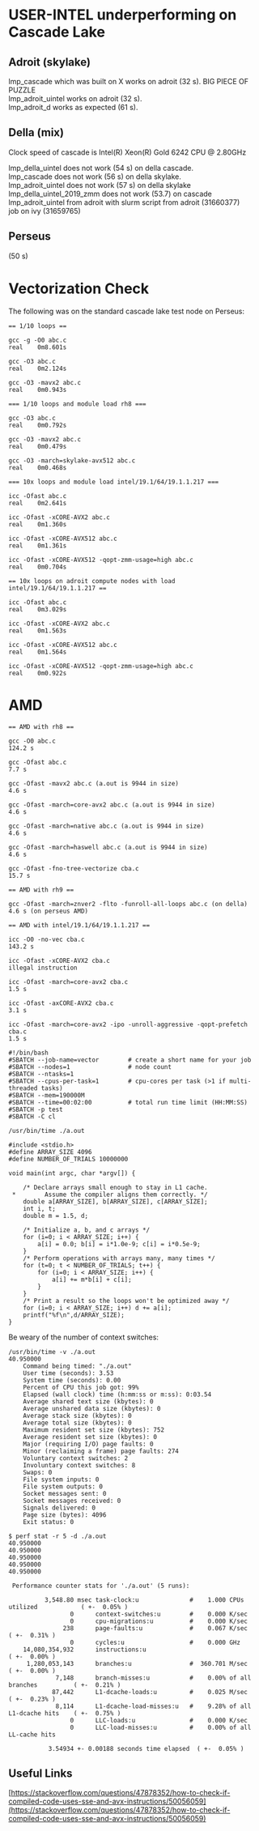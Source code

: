 # USER-INTEL underperforming on Cascade Lake

## Adroit (skylake)

lmp_cascade which was built on X works on adroit (32 s). BIG PIECE OF PUZZLE  
lmp_adroit_uintel works on adroit (32 s).  
lmp_adroit_d works as expected (61 s).

## Della (mix)

Clock speed of cascade is Intel(R) Xeon(R) Gold 6242 CPU @ 2.80GHz

lmp_della_uintel does not work (54 s) on della cascade.  
lmp_cascade does not work (56 s) on della skylake.  
lmp_adroit_uintel does not work (57 s) on della skylake  
lmp_della_uintel_2019_zmm does not work (53.7) on cascade  
lmp_adroit_uintel from adroit with slurm script from adroit (31660377)  
job on ivy (31659765)

## Perseus

(50 s)


# Vectorization Check

The following was on the standard cascade lake test node on Perseus:

```
== 1/10 loops ==

gcc -g -O0 abc.c
real	0m8.601s

gcc -O3 abc.c
real	0m2.124s

gcc -O3 -mavx2 abc.c
real	0m0.943s

=== 1/10 loops and module load rh8 ===

gcc -O3 abc.c
real	0m0.792s

gcc -O3 -mavx2 abc.c
real	0m0.479s

gcc -O3 -march=skylake-avx512 abc.c
real	0m0.468s

=== 10x loops and module load intel/19.1/64/19.1.1.217 ===

icc -Ofast abc.c
real	0m2.641s

icc -Ofast -xCORE-AVX2 abc.c
real	0m1.360s

icc -Ofast -xCORE-AVX512 abc.c
real	0m1.361s

icc -Ofast -xCORE-AVX512 -qopt-zmm-usage=high abc.c
real	0m0.704s

== 10x loops on adroit compute nodes with load intel/19.1/64/19.1.1.217 ==

icc -Ofast abc.c
real	0m3.029s

icc -Ofast -xCORE-AVX2 abc.c
real	0m1.563s

icc -Ofast -xCORE-AVX512 abc.c
real	0m1.564s

icc -Ofast -xCORE-AVX512 -qopt-zmm-usage=high abc.c
real	0m0.922s
```

# AMD

```
== AMD with rh8 ==

gcc -O0 abc.c
124.2 s

gcc -Ofast abc.c
7.7 s

gcc -Ofast -mavx2 abc.c (a.out is 9944 in size)
4.6 s

gcc -Ofast -march=core-avx2 abc.c (a.out is 9944 in size)
4.6 s

gcc -Ofast -march=native abc.c (a.out is 9944 in size)
4.6 s

gcc -Ofast -march=haswell abc.c (a.out is 9944 in size)
4.6 s

gcc -Ofast -fno-tree-vectorize cba.c
15.7 s

== AMD with rh9 ==

gcc -Ofast -march=znver2 -flto -funroll-all-loops abc.c (on della)
4.6 s (on perseus AMD)

== AMD with intel/19.1/64/19.1.1.217 ==

icc -O0 -no-vec cba.c
143.2 s

icc -Ofast -xCORE-AVX2 cba.c
illegal instruction

icc -Ofast -march=core-avx2 cba.c
1.5 s

icc -Ofast -axCORE-AVX2 cba.c
3.1 s

icc -Ofast -march=core-avx2 -ipo -unroll-aggressive -qopt-prefetch cba.c
1.5 s
```

```
#!/bin/bash
#SBATCH --job-name=vector        # create a short name for your job
#SBATCH --nodes=1                # node count
#SBATCH --ntasks=1
#SBATCH --cpus-per-task=1        # cpu-cores per task (>1 if multi-threaded tasks)
#SBATCH --mem=190000M
#SBATCH --time=00:02:00          # total run time limit (HH:MM:SS)
#SBATCH -p test
#SBATCH -C cl

/usr/bin/time ./a.out
```

```
#include <stdio.h>
#define ARRAY_SIZE 4096
#define NUMBER_OF_TRIALS 10000000

void main(int argc, char *argv[]) {

    /* Declare arrays small enough to stay in L1 cache.
 *        Assume the compiler aligns them correctly. */
    double a[ARRAY_SIZE], b[ARRAY_SIZE], c[ARRAY_SIZE];
    int i, t;
    double m = 1.5, d;

    /* Initialize a, b, and c arrays */
    for (i=0; i < ARRAY_SIZE; i++) {
        a[i] = 0.0; b[i] = i*1.0e-9; c[i] = i*0.5e-9;
    }
    /* Perform operations with arrays many, many times */
    for (t=0; t < NUMBER_OF_TRIALS; t++) {
        for (i=0; i < ARRAY_SIZE; i++) {
            a[i] += m*b[i] + c[i];
        }
    }
    /* Print a result so the loops won't be optimized away */
    for (i=0; i < ARRAY_SIZE; i++) d += a[i];
    printf("%f\n",d/ARRAY_SIZE);
}
```

Be weary of the number of context switches:

```
/usr/bin/time -v ./a.out 
40.950000
	Command being timed: "./a.out"
	User time (seconds): 3.53
	System time (seconds): 0.00
	Percent of CPU this job got: 99%
	Elapsed (wall clock) time (h:mm:ss or m:ss): 0:03.54
	Average shared text size (kbytes): 0
	Average unshared data size (kbytes): 0
	Average stack size (kbytes): 0
	Average total size (kbytes): 0
	Maximum resident set size (kbytes): 752
	Average resident set size (kbytes): 0
	Major (requiring I/O) page faults: 0
	Minor (reclaiming a frame) page faults: 274
	Voluntary context switches: 2
	Involuntary context switches: 8
	Swaps: 0
	File system inputs: 0
	File system outputs: 0
	Socket messages sent: 0
	Socket messages received: 0
	Signals delivered: 0
	Page size (bytes): 4096
	Exit status: 0
```

```
$ perf stat -r 5 -d ./a.out 
40.950000
40.950000
40.950000
40.950000
40.950000

 Performance counter stats for './a.out' (5 runs):

          3,548.80 msec task-clock:u              #    1.000 CPUs utilized            ( +-  0.05% )
                 0      context-switches:u        #    0.000 K/sec                  
                 0      cpu-migrations:u          #    0.000 K/sec                  
               238      page-faults:u             #    0.067 K/sec                    ( +-  0.31% )
                 0      cycles:u                  #    0.000 GHz                    
    14,080,354,932      instructions:u                                                ( +-  0.00% )
     1,280,053,143      branches:u                #  360.701 M/sec                    ( +-  0.00% )
             7,148      branch-misses:u           #    0.00% of all branches          ( +-  0.21% )
            87,442      L1-dcache-loads:u         #    0.025 M/sec                    ( +-  0.23% )
             8,114      L1-dcache-load-misses:u   #    9.28% of all L1-dcache hits    ( +-  0.75% )
                 0      LLC-loads:u               #    0.000 K/sec                  
                 0      LLC-load-misses:u         #    0.00% of all LL-cache hits   

           3.54934 +- 0.00188 seconds time elapsed  ( +-  0.05% )
```

## Useful Links

[https://stackoverflow.com/questions/47878352/how-to-check-if-compiled-code-uses-sse-and-avx-instructions/50056059](https://stackoverflow.com/questions/47878352/how-to-check-if-compiled-code-uses-sse-and-avx-instructions/50056059)
